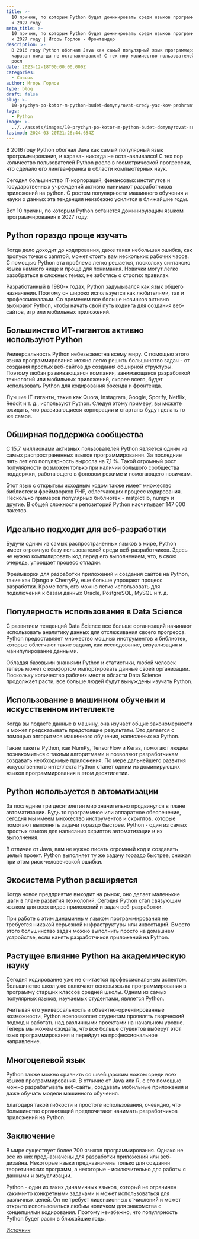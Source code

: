 ```yaml
---
title: >-
  10 причин, по которым Python будет доминировать среди языков программирования
  к 2027 году
meta_title: >-
  10 причин, по которым Python будет доминировать среди языков программирования
  к 2027 году | Игорь Горлов - Фронтeндер
description: >-
  В 2016 году Python обогнал Java как самый популярный язык программирования, и
  караван никогда не останавливался! С тех пор количество пользователей Python
  росл
date: 2023-12-18T00:00:00.000Z
categories:
  - Список
author: Игорь Горлов
type: blog
draft: false
slug: >-
  10-prychyn-po-kotor-m-python-budet-domynyrovat-sredy-yaz-kov-prohrammyrovanyia-k-2027-hodu
tags:
  - Python
image: >-
  ../../assets/images/10-prychyn-po-kotor-m-python-budet-domynyrovat-sredy-yaz-kov-prohrammyrovanyia-k-2027-hodu-Dec-18-2023.avif
lastmod: 2024-03-20T21:26:44.654Z
---
```


В 2016 году Python обогнал Java как самый популярный язык программирования, и караван никогда не останавливался! С тех пор количество пользователей Python росло в геометрической прогрессии, что сделало его лингва-франка в области компьютерных наук.

Сегодня большинство IT-корпораций, финансовых институтов и государственных учреждений активно нанимают разработчиков приложений на python. С ростом популярности машинного обучения и науки о данных эта тенденция неизбежно усилится в ближайшие годы.

Вот 10 причин, по которым Python останется доминирующим языком программирования к 2027 году:

## Python гораздо проще изучать

Когда дело доходит до кодирования, даже такая небольшая ошибка, как пропуск точки с запятой, может стоить вам нескольких рабочих часов. С помощью Python эта проблема легко решается, поскольку синтаксис языка намного чище и проще для понимания. Новички могут легко разобраться в сложных темах, не заботясь о строгих правилах.

Разработанный в 1980-х годах, Python задумывался как язык общего назначения. Поэтому он широко используется как любителями, так и профессионалами. Со временем все больше новичков активно выбирают Python, чтобы начать свой путь кодинга для создания веб-сайтов, игр или мобильных приложений.

## Большинство ИТ-гигантов активно используют Python

Универсальность Python небезызвестна всему миру. С помощью этого языка программирования можно легко решить большинство задач - от создания простых веб-сайтов до создания обширной структуры. Поэтому любая развивающаяся компания, занимающаяся разработкой технологий или мобильных приложений, скорее всего, будет использовать Python для кодирования бэкенда и фронтенда.

Лучшие IT-гиганты, такие как Quora, Instagram, Google, Spotify, Netflix, Reddit и т. д., используют Python. Следуя этому примеру, вы можете ожидать, что развивающиеся корпорации и стартапы будут делать то же самое.

## Обширная поддержка сообщества

С 15,7 миллионами активных пользователей Python является одним из самых распространенных языков программирования. За последние пять лет его популярность выросла на 7,1 %. Такой огромный рост популярности возможен только при наличии большого сообщества поддержки, работающего в фоновом режиме и помогающего новичкам.

Этот язык с открытым исходным кодом также имеет множество библиотек и фреймворков PHP, облегчающих процесс кодирования. Несколько примеров популярных библиотек - matplotlib, numpy и другие. В общей сложности репозиторий Python насчитывает 147 000 пакетов.

## Идеально подходит для веб-разработки

Будучи одним из самых распространенных языков в мире, Python имеет огромную базу пользователей среди веб-разработчиков. Здесь не нужно компилировать код перед его выполнением, что, в свою очередь, упрощает процесс отладки.

Фреймворки для разработки приложений и создания сайтов на Python, такие как Django и CherryPy, еще больше упрощают процесс разработки. Кроме того, его можно легко использовать для подключения к базам данных Oracle, PostgreSQL, MySQL и т. д.

## Популярность использования в Data Science

С развитием тенденций Data Science все больше организаций начинают использовать аналитику данных для отслеживания своего прогресса. Python предоставляет множество мощных инструментов и библиотек, которые облегчают такие задачи, как исследование, визуализация и манипулирование данными.

Обладая базовыми знаниями Python и статистики, любой человек теперь может с комфортом импортировать данные своей организации. Поскольку количество рабочих мест в области Data Science продолжает расти, все больше людей будут вынуждены изучать Python.

## Использование в машинном обучении и искусственном интеллекте

Когда вы подаете данные в машину, она изучает общие закономерности и может предсказывать предстоящие результаты. Это делается с помощью алгоритмов машинного обучения, написанных на Python.

Такие пакеты Python, как NumPy, TensorFlow и Keras, помогают людям познакомиться с такими алгоритмами и позволяют разработчикам создавать необходимые приложения. По мере дальнейшего развития искусственного интеллекта Python станет одним из доминирующих языков программирования в этом десятилетии.

## Python используется в автоматизации

За последние три десятилетия мир значительно продвинулся в плане автоматизации. Будь то программное или аппаратное обеспечение, сегодня мы имеем множество инструментов и скриптов, которые помогают выполнять задачи гораздо быстрее. Python - один из самых простых языков для написания скриптов автоматизации и их выполнения.

В отличие от Java, вам не нужно писать огромный код и создавать целый проект. Python выполняет ту же задачу гораздо быстрее, снижая при этом риск человеческой ошибки.

## Экосистема Python расширяется

Когда новое предприятие выходит на рынок, оно делает маленькие шаги в плане развития технологий. Сегодня Python стал связующим языком для всех видов приложений и задач веб-разработки.

При работе с этим динамичным языком программирования не требуется никакой серьезной инфраструктуры или инвестиций. Вместо этого большинство задач можно выполнить просто на домашнем устройстве, если нанять разработчиков приложений на Python.

## Растущее влияние Python на академическую науку

Сегодня кодирование уже не считается профессиональным аспектом. Большинство школ уже включают основы языка программирования в программу старших классов средней школы. Одним из самых популярных языков, изучаемых студентами, является Python.

Учитывая его универсальность и объектно-ориентированные возможности, Python всепозволяет студентам проявлять творческий подход и работать над различными проектами на начальном уровне. Теперь мы можем ожидать, что все больше студентов выберут этот язык программирования и перейдут на профессиональное направление.

## Многоцелевой язык

Python также можно сравнить со швейцарским ножом среди всех языков программирования. В отличие от Java или R, с его помощью можно разрабатывать веб-сайты, создавать мобильные приложения и даже обучать модели машинного обучения.

Благодаря такой гибкости и простоте использования, очевидно, что большинство организаций предпочитают нанимать разработчиков приложений на Python.

## Заключение

В мире существует более 700 языков программирования. Однако не все из них предназначены для разработки приложений или веб-дизайна. Некоторые языки предназначены только для создания теоретических программ, а некоторые - исключительно для работы с данными и визуализации.

Python - один из таких динамичных языков, который не ограничен какими-то конкретными задачами и может использоваться для различных целей. Он не требует лицензионных отчислений и может открыто использоваться любым новичком для знакомства с концепциями кодирования. Поэтому неизбежно, что популярность Python будет расти в ближайшие годы.

[Источник](https://dev.to/sefaliw/10-reasons-why-python-will-still-dominate-programming-languages-by-2027-5074)
